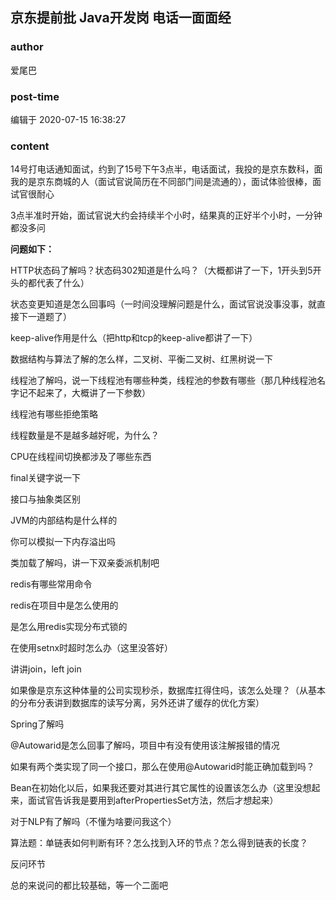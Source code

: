 ## 京东提前批 Java开发岗 电话一面面经
### author 
爱尾巴
### post-time 

编辑于  2020-07-15 16:38:27
### content 
<div class="post-topic-des nc-post-content">
 <p>
  14号打电话通知面试，约到了15号下午3点半，电话面试，我投的是京东数科，面我的是京东商城的人（面试官说简历在不同部门间是流通的），面试体验很棒，面试官很耐心
 </p>
 <p>
  3点半准时开始，面试官说大约会持续半个小时，结果真的正好半个小时，一分钟都没多问
 </p>
 <p>
  <strong>
   问题如下：
  </strong>
 </p>
 <p>
  HTTP状态码了解吗？状态码302知道是什么吗？（大概都讲了一下，1开头到5开头的都代表了什么）
 </p>
 <p>
  状态变更知道是怎么回事吗（一时间没理解问题是什么，面试官说没事没事，就直接下一道题了）
 </p>
 <p>
  keep-alive作用是什么（把http和tcp的keep-alive都讲了一下）
 </p>
 <p>
  数据结构与算法了解的怎么样，二叉树、平衡二叉树、红黑树说一下
 </p>
 <p>
  线程池了解吗，说一下线程池有哪些种类，线程池的参数有哪些（那几种线程池名字记不起来了，大概讲了一下参数）
 </p>
 <p>
  线程池有哪些拒绝策略
 </p>
 <p>
  线程数量是不是越多越好呢，为什么？
 </p>
 <p>
  CPU在线程间切换都涉及了哪些东西
 </p>
 <p>
  final关键字说一下
 </p>
 <p>
  接口与抽象类区别
 </p>
 <p>
  JVM的内部结构是什么样的
 </p>
 <p>
  你可以模拟一下内存溢出吗
 </p>
 <p>
  类加载了解吗，讲一下双亲委派机制吧
 </p>
 <p>
  redis有哪些常用命令
 </p>
 <p>
  redis在项目中是怎么使用的
 </p>
 <p>
  是怎么用redis实现分布式锁的
 </p>
 <p>
  在使用setnx时超时怎么办（这里没答好）
 </p>
 <p>
  讲讲join，left join
 </p>
 <p>
  如果像是京东这种体量的公司实现秒杀，数据库扛得住吗，该怎么处理？（从基本的分布分表讲到数据库的读写分离，另外还讲了缓存的优化方案）
 </p>
 <p>
  Spring了解吗
 </p>
 <p>
  @Autowarid是怎么回事了解吗，项目中有没有使用该注解报错的情况
 </p>
 <p>
  如果有两个类实现了同一个接口，那么在使用@Autowarid时能正确加载到吗？
 </p>
 <p>
  Bean在初始化以后，如果我还要对其进行其它属性的设置该怎么办（这里没想起来，面试官告诉我是要用到afterPropertiesSet方法，然后才想起来）
 </p>
 <p>
  对于NLP有了解吗（不懂为啥要问我这个）
 </p>
 <p>
  算法题：单链表如何判断有环？怎么找到入环的节点？怎么得到链表的长度？
 </p>
 <p>
  反问环节
 </p>
 <p>
  总的来说问的都比较基础，等一个二面吧
 </p>
</div>
